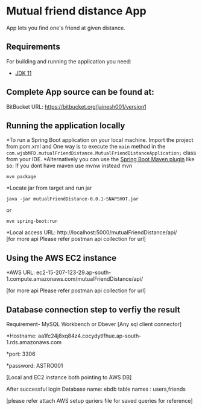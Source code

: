 # Mutual friend distance App

App lets you find one's friend at given distance.

## Requirements

For building and running the application you need:
- [JDK 11](https://docs.aws.amazon.com/corretto/latest/corretto-11-ug/downloads-list.html)

## Complete App source can be found at:

BitBucket URL: https://bitbucket.org/jainesh001/version1

## Running the application locally

*To run a Spring Boot application on your local machine. Import the project from pom.xml and One way is to execute the `main` method in the `com.wjsbMFD.mutualFriendDistance.MutualFriendDistanceApplication;` class from your IDE.
*Alternatively you can use the [Spring Boot Maven plugin](https://docs.spring.io/spring-boot/docs/current/reference/html/build-tool-plugins-maven-plugin.html) like so: If you dont have maven use mvnw instead mvn
```shell
mvn package
```
*Locate jar from target and run jar 
```shell
java -jar mutualFriendDistance-0.0.1-SNAPSHOT.jar
```
or
```shell
mvn spring-boot:run
```
*Local access URL: http://localhost:5000/mutualFriendDistance/api/  
[for more api Please refer postman api collection for url]

## Using the AWS EC2 instance

*AWS URL: ec2-15-207-123-29.ap-south-1.compute.amazonaws.com/mutualFriendDistance/api/ 

[for more api Please refer postman api collection for url]

## Database connection step to verfiy the result

Requirement- MySQL Workbench or Dbever [Any sql client connector]

*Hostname: aa1fc24j8xq84z4.cocydytlfhue.ap-south-1.rds.amazonaws.com

*port: 3306

*password: ASTRO001 

[Local and EC2 instance both pointing to AWS DB]

After successful login
Database name: ebdb  table names : users,friends 

[please refer attach AWS setup quriers file for saved queries for reference]

